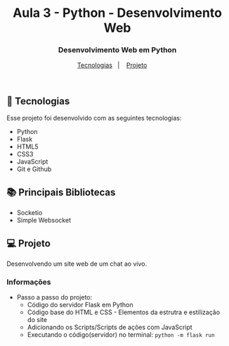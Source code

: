 <h1 align="center">Aula 3 - Python - Desenvolvimento Web</h1>

<h3 align="center">
Desenvolvimento Web em Python
</h3>

<p align="center">
  <a href="#-tecnologias">Tecnologias</a>&nbsp;&nbsp;&nbsp;|&nbsp;&nbsp;&nbsp;
  <a href="#-projeto">Projeto</a>&nbsp;&nbsp;&nbsp;&nbsp;&nbsp;&nbsp;
</p>

<br>

## 🚀 Tecnologias

Esse projeto foi desenvolvido com as seguintes tecnologias:

- Python
- Flask
- HTML5
- CSS3
- JavaScript
- Git e Github

## 📚 Principais Bibliotecas

- Socketio
- Simple Websocket

## 💻 Projeto

Desenvolvendo um site web de um chat ao vivo.

### Informações
- Passo a passo do projeto:
  - Código do servidor Flask em Python
  - Código base do HTML e CSS - Elementos da estrutra e estilização do site
  - Adicionando os Scripts/Scripts de ações com JavaScript
  - Executando o código(servidor) no terminal: `python -m flask run`
